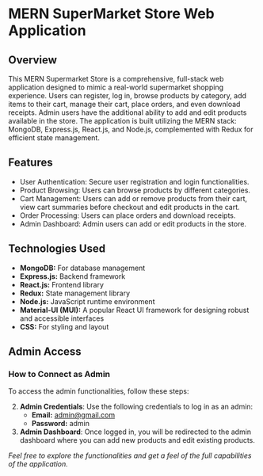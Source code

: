 # MERN SuperMarket Store Web Application

## Overview

This MERN Supermarket Store is a comprehensive, full-stack web application designed to mimic a real-world supermarket shopping experience. Users can register, log in, browse products by category, add items to their cart, manage their cart, place orders, and even download receipts. Admin users have the additional ability to add and edit products available in the store. The application is built utilizing the MERN stack: MongoDB, Express.js, React.js, and Node.js, complemented with Redux for efficient state management.

## Features

- User Authentication: Secure user registration and login functionalities.
- Product Browsing: Users can browse products by different categories.
- Cart Management: Users can add or remove products from their cart, view cart summaries before checkout and edit products in the cart.
- Order Processing: Users can place orders and download receipts.
- Admin Dashboard: Admin users can add or edit products in the store.

## Technologies Used

- **MongoDB:** For database management
- **Express.js:** Backend framework
- **React.js:** Frontend library
- **Redux:** State management library
- **Node.js:** JavaScript runtime environment
- **Material-UI (MUI):** A popular React UI framework for designing robust and accessible interfaces
- **CSS:** For styling and layout

## Admin Access

### How to Connect as Admin

To access the admin functionalities, follow these steps:

2. **Admin Credentials**: Use the following credentials to log in as an admin:
   - **Email:** admin@gmail.com
   - **Password:** admin
3. **Admin Dashboard**: Once logged in, you will be redirected to the admin dashboard where you can add new products and edit existing products.

_Feel free to explore the functionalities and get a feel of the full capabilities of the application._
